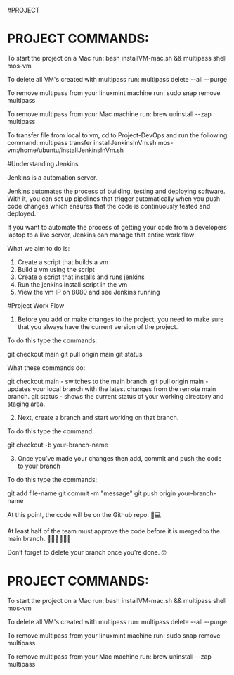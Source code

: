 
#PROJECT

# PROJECT COMMANDS:

To start the project on a Mac run:
bash installVM-mac.sh && multipass shell mos-vm

To delete all VM's created with multipass run:
multipass delete --all --purge

To remove multipass from your linuxmint machine run:
sudo snap remove multipass

To remove multipass from your Mac machine run:
brew uninstall --zap multipass

To transfer file from local to vm, cd to Project-DevOps and run the following command:
multipass transfer installJenkinsInVm.sh mos-vm:/home/ubuntu/installJenkinsInVm.sh


#Understanding Jenkins


Jenkins is a automation server.

Jenkins automates the process of building, testing and deploying software. 
With it, you can set up pipelines that trigger automatically when you push 
code changes which ensures that the code is continuously tested and 
deployed.

If you want to automate the process of getting your code from a developers 
laptop to a live server, Jenkins can manage that entire work flow



What we aim to do is:
1. Create a script that builds a vm
2. Build a vm using the script
3. Create a script that installs and runs jenkins
4. Run the jenkins install script in the vm
5. View the vm IP on 8080 and see Jenkins running



#Project Work Flow

1. Before you add or make changes to the project, you need to make sure 
that you always have the current version of the project.


To do this type the commands:

git checkout main
git pull origin main 
git status


What these commands do:

git checkout main  - switches to the main branch.
git pull origin main  - updates your local branch with the latest changes 
from the remote main branch.
git status -  shows the current status of your working directory and 
staging area.


2. Next, create a branch and start working on that branch.

To do this type the command:

git checkout -b your-branch-name



3. Once you’ve made your changes then add, commit and push the code to your 
branch 

To do this type the commands:

git add file-name
git commit -m "message"
git push origin your-branch-name



At this point, the code will be on the Github repo. 🎉💻

At least half of the team must approve the code before it is merged to the 
main branch. 
👨‍💻👩‍💻🧑‍💻

Don’t forget to delete your branch once you’re done. 🤓


# PROJECT COMMANDS:

To start the project on a Mac run:
bash installVM-mac.sh && multipass shell mos-vm

To delete all VM's created with multipass run:
multipass delete --all --purge

To remove multipass from your linuxmint machine run:
sudo snap remove multipass

To remove multipass from your Mac machine run:
brew uninstall --zap multipass


